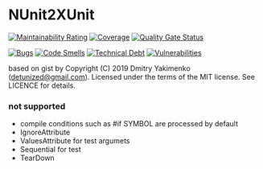# NUnit2XUnit 

[![Maintainability Rating](https://sonarcloud.io/api/project_badges/measure?project=ku3mich_NUnit2XUnit&metric=sqale_rating)](https://sonarcloud.io/dashboard?id=ku3mich_NUnit2XUnit)
[![Coverage](https://sonarcloud.io/api/project_badges/measure?project=ku3mich_NUnit2XUnit&metric=coverage)](https://sonarcloud.io/dashboard?id=ku3mich_NUnit2XUnit)
[![Quality Gate Status](https://sonarcloud.io/api/project_badges/measure?project=ku3mich_NUnit2XUnit&metric=alert_status)](https://sonarcloud.io/dashboard?id=ku3mich_NUnit2XUnit)

[![Bugs](https://sonarcloud.io/api/project_badges/measure?project=ku3mich_NUnit2XUnit&metric=bugs)](https://sonarcloud.io/dashboard?id=ku3mich_NUnit2XUnit)
[![Code Smells](https://sonarcloud.io/api/project_badges/measure?project=ku3mich_NUnit2XUnit&metric=code_smells)](https://sonarcloud.io/dashboard?id=ku3mich_NUnit2XUnit)
[![Technical Debt](https://sonarcloud.io/api/project_badges/measure?project=ku3mich_NUnit2XUnit&metric=sqale_index)](https://sonarcloud.io/dashboard?id=ku3mich_NUnit2XUnit)
[![Vulnerabilities](https://sonarcloud.io/api/project_badges/measure?project=ku3mich_NUnit2XUnit&metric=vulnerabilities)](https://sonarcloud.io/dashboard?id=ku3mich_NUnit2XUnit)

based on gist by Copyright (C) 2019 Dmitry Yakimenko (detunized@gmail.com).
Licensed under the terms of the MIT license. See LICENCE for details.

### not supported

- compile conditions such as #if SYMBOL are processed by default
- IgnoreAttribute
- ValuesAttribute for test argumets
- Sequential for test
- TearDown
